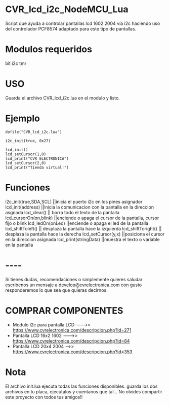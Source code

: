# CVR_lcd_i2c_NodeMCU_Lua
Script que ayuda a controlar pantallas lcd 1602 2004 vía i2c haciendo uso del controlador PCF8574 adaptado para este tipo de pantallas.

# Modulos requeridos
bit   i2c   tmr

# USO
Guarda el archivo CVR_lcd_i2c.lua en el modulo y listo.

# Ejemplo
```
dofile("CVR_lcd_i2c.lua")

i2c_init(true, 0x27)

lcd_init() 
lcd_setCursor(1,0) 
lcd_print("CVR ELECTRONICA") 
lcd_setCursor(2,0) 
lcd_print("Tienda virtual!") 
```
# Funciones
i2c_init(true,SDA,SCL) ||inicia el puerto i2c en los pines asignador
lcd_init(address) ||inicia la comunicacion con la pantalla en la direccion asgnada
lcd_clear() 	|| borra todo el texto de la pantalla
lcd_cursorOn(on,blink)	||enciende o apaga el cursor de la pantalla, cursor fijo o blink
lcd_ledOn(onLed) ||enciende o apaga el led de la pantalla
lcd_shiftToleft() || desplaza la pantalla hace la izquierda
lcd_shiftToright() || desplaza la pantalla hace la derecha
lcd_setCursor(y,x)	||posiciona el cursor en la direccion asignada
lcd_print(stringData) ||muestra el texto o variable en la pantalla
# ----
Si tienes dudas, recomendaciones o simplemente quieres saludar escribenos un mensaje a develop@cvrelectronica.com con gusto responderemos lo que sea que quieras decirnos.

# COMPRAR COMPONENTES
- Modulo i2c para pantalla LCD --->> https://www.cvrelectronica.com/descripcion.php?id=271
- Pantalla LCD 16x2 1602 --->> https://www.cvrelectronica.com/descripcion.php?id=84
- Pantalla LCD 20x4 2004 -->> https://www.cvrelectronica.com/descripcion.php?id=353

# Nota
El archivo init.lua ejecuta todas las funciones disponibles. guarda los dos archivos en tu placa, ejecutalos y cuentanos que tal...
No olvides compartir este proyecto con todos tus amigos!! 
